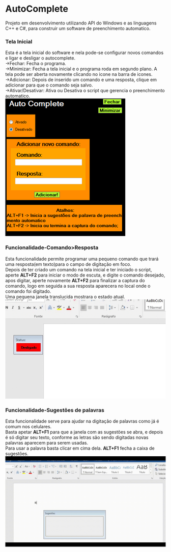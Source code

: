 # AutoComplete
Projeto em desenvolvimento utilizando API do Windows e as linguagens C++ e C#,
para construir um software de preenchimento automatico.

### Tela Inicial
Esta é a tela inicial do software e nela pode-se configurar novos comandos e ligar e desligar o autocomplete.<br>
->Fechar: Fecha o programa.<br>
->Minimizar: Fecha a tela inicial e o programa roda em segundo plano. A tela pode ser aberta novamente clicando no
icone na barra de icones.<br>
->Adicionar: Depois de inserido um comando e uma resposta, clique em adicionar para que o comando seja salvo.<br>
->Ativar/Desativar: Ativa ou Desativa o script que gerencia o preenchimento automatico.<br>
![TelaInicial](https://github.com/Christian-Samuel/AutoComplete/blob/master/imagens/Dash.PNG?raw=true)<br>


### Funcionalidade-Comando>Resposta
Esta funcionalidade permite programar uma pequeno comando que trará uma resposta(em texto)para o campo de
digitação em foco.<br>
Depois de ter criado um comando na tela inicial e ter iniciado o script, aperte **ALT+F2** para iniciar o modo de escuta,
e digite o comando desejado, apos digitar, aperte novamente
**ALT+F2** para finalizar a captura do comando, logo em seguida a sua resposta aparecera no local onde o comando foi digitado.<br>
Uma pequena janela translucida mostrara o estado atual.<br>
![AddComando](https://github.com/Christian-Samuel/AutoComplete/blob/master/imagens/com_resp.gif?raw=true)<br>

### Funcionalidade-Sugestões de palavras
Esta funcionalidade serve para ajudar na digitação de palavras como já é comum nos celulares.<br>
Basta apetar **ALT+F1** para que a janela com as sugestões se abra, e depois é só digitar seu texto,
conforme as letras são sendo digitadas novas palavras aparecem para serem usadas.<br>
Para usar a palavra basta clicar em cima dela. **ALT+F1** fecha a caixa de sugestões.<br>
![AutoComplete](https://github.com/Christian-Samuel/AutoComplete/blob/master/imagens/AnyConv.com__Video_1610638915.gif?raw=true
)<br>

